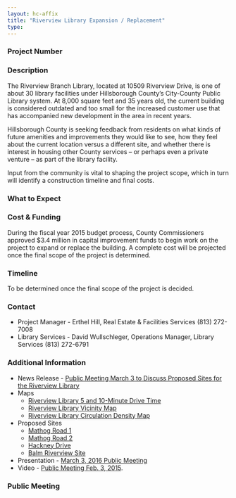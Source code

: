 ```yaml
---
layout: hc-affix
title: "Riverview Library Expansion / Replacement"
type:
---
```


### Project Number



### Description

The Riverview Branch Library, located at 10509 Riverview Drive, is one of about 30 library facilities under Hillsborough County’s City-County Public Library system. At 8,000 square feet and 35 years old, the current building is considered outdated and too small for the increased customer use that has accompanied new development in the area in recent years.

Hillsborough County is seeking feedback from residents on what kinds of future amenities and improvements they would like to see, how they feel about the current location versus a different site, and whether there is interest in housing other County services – or perhaps even a private venture – as part of the library facility.

Input from the community is vital to shaping the project scope, which in turn will identify a construction timeline and final costs.

### What to Expect



### Cost & Funding

During the fiscal year 2015 budget process, County Commissioners approved $3.4 million in capital improvement funds to begin work on the project to expand or replace the building. A complete cost will be projected once the final scope of the project is determined.

### Timeline

To be determined once the final scope of the project is decided.

### Contact

* Project Manager - Erthel Hill, Real Estate & Facilities Services (813) 272-7008
* Library Services - David Wullschleger, Operations Manager, Library Services (813) 272-6791

### Additional Information

* News Release - [Public Meeting March 3 to Discuss Proposed Sites for the Riverview Library](http://hillsboroughcounty.org/DocumentCenter/View/14435)
* Maps
	* [Riverview Library 5 and 10-Minute Drive Time](http://hillsboroughcounty.org/DocumentCenter/View/14567)
	* [Riverview Library Vicinity Map](http://hillsboroughcounty.org/DocumentCenter/View/14569)
	* [Riverview Library Circulation Density Map](http://hillsboroughcounty.org/DocumentCenter/View/14568)
* Proposed Sites
	* [Mathog Road 1](http://hillsboroughcounty.org/DocumentCenter/View/18254)
	* [Mathog Road 2](http://hillsboroughcounty.org/DocumentCenter/View/18256)
	* [Hackney Drive](http://hillsboroughcounty.org/DocumentCenter/View/18254)
	* [Balm Riverview Site](http://hillsboroughcounty.org/DocumentCenter/View/18253)
* Presentation - [March 3, 2016 Public Meeting](http://hillsboroughcounty.org/DocumentCenter/View/18257)
* Video - [Public Meeting Feb. 3, 2015](http://youtu.be/rrGa1VEWtIg).

### Public Meeting
